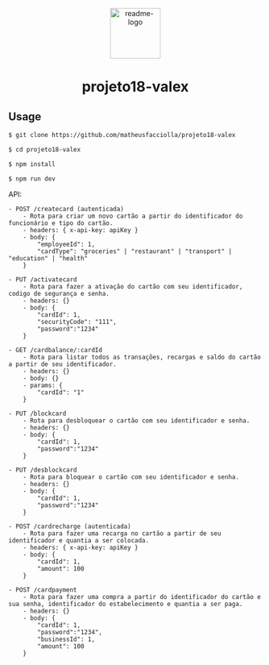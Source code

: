 <p align="center">
  <a href="https://github.com/matheusfacciolla/projeto18-valex">    
    <img src="https://img.icons8.com/ios/250/000000/bank-card-back-side.png" alt="readme-logo" width="100" height="100">
  </a>
  <h1 align="center">
    projeto18-valex
  </h1>
</p>

## Usage

```bash
$ git clone https://github.com/matheusfacciolla/projeto18-valex

$ cd projeto18-valex

$ npm install

$ npm run dev
```

API:

```
- POST /createcard (autenticada)
    - Rota para criar um novo cartão a partir do identificador do funcionário e tipo do cartão.
    - headers: { x-api-key: apiKey }
    - body: {
        "employeeId": 1,
        "cardType": "groceries" | "restaurant" | "transport" | "education" | "health"
    }

- PUT /activatecard 
    - Rota para fazer a ativação do cartão com seu identificador, codigo de segurança e senha.
    - headers: {}
    - body: {
        "cardId": 1,
        "securityCode": "111",
        "password":"1234"
    }

- GET /cardbalance/:cardId 
    - Rota para listar todos as transações, recargas e saldo do cartão a partir de seu identificador.
    - headers: {}
    - body: {}
    - params: { 
        "cardId": "1" 
    }

- PUT /blockcard 
    - Rota para desbloquear o cartão com seu identificador e senha.
    - headers: {}
    - body: {
        "cardId": 1,
        "password":"1234"
    }

- PUT /desblockcard 
    - Rota para bloquear o cartão com seu identificador e senha.
    - headers: {}
    - body: {
        "cardId": 1,
        "password":"1234"
    }

- POST /cardrecharge (autenticada)
    - Rota para fazer uma recarga no cartão a partir de seu identificador e quantia a ser colocada.
    - headers: { x-api-key: apiKey }
    - body: {
        "cardId": 1,
        "amount": 100
    }

- POST /cardpayment 
    - Rota para fazer uma compra a partir do identificador do cartão e sua senha, identificador do estabelecimento e quantia a ser paga.
    - headers: {}
    - body: {
        "cardId": 1,
        "password":"1234",
        "businessId": 1,
        "amount": 100
    }
```
